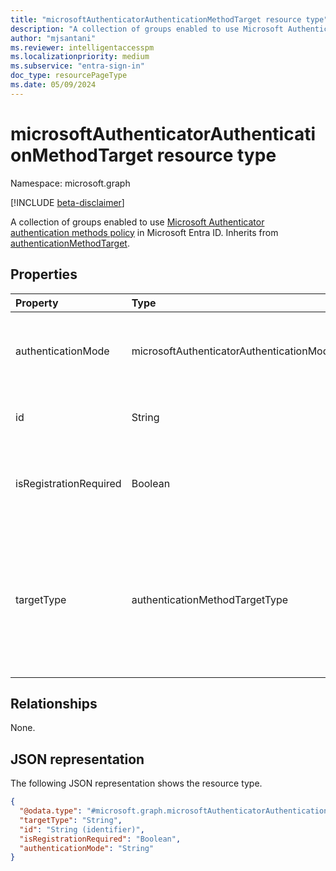 ```yaml
---
title: "microsoftAuthenticatorAuthenticationMethodTarget resource type"
description: "A collection of groups enabled to use Microsoft Authenticator authentication methods policy."
author: "mjsantani"
ms.reviewer: intelligentaccesspm
ms.localizationpriority: medium
ms.subservice: "entra-sign-in"
doc_type: resourcePageType
ms.date: 05/09/2024
---
```


# microsoftAuthenticatorAuthenticationMethodTarget resource type
Namespace: microsoft.graph

[!INCLUDE [beta-disclaimer](../../includes/beta-disclaimer.md)]

A collection of groups enabled to use [Microsoft Authenticator authentication methods policy](../resources/microsoftAuthenticatorAuthenticationMethodConfiguration.md) in Microsoft Entra ID. Inherits from [authenticationMethodTarget](authenticationMethodTarget.md).

## Properties
|Property|Type|Description|
|:---|:---|:---|
|authenticationMode|microsoftAuthenticatorAuthenticationMode|Determines which types of notifications can be used for sign-in. The possible values are: `deviceBasedPush` (passwordless only), `push`, and `any`.|
|id|String|Object identifier of a Microsoft Entra user or group. Inherited from [authenticationMethodTarget](authenticationmethodtarget.md).|
|isRegistrationRequired|Boolean|Determines whether the user is enforced to register the authentication method. Inherited from [authenticationMethodTarget](authenticationmethodtarget.md). **Not supported**. |
|targetType|authenticationMethodTargetType| Possible values are: `group`, and `unknownFutureValue`. From December 2022, targeting individual users using `user` is no longer recommended. Existing targets remain but we recommend moving the individual users to a targeted group. Inherited from [authenticationMethodTarget](authenticationMethodTarget.md).|

## Relationships
None.

## JSON representation
The following JSON representation shows the resource type.
<!-- {
  "blockType": "resource",
  "keyProperty": "id",
  "@odata.type": "microsoft.graph.microsoftAuthenticatorAuthenticationMethodTarget",
  "baseType": "microsoft.graph.authenticationMethodTarget",
  "openType": false
}
-->
``` json
{
  "@odata.type": "#microsoft.graph.microsoftAuthenticatorAuthenticationMethodTarget",
  "targetType": "String",
  "id": "String (identifier)",
  "isRegistrationRequired": "Boolean",
  "authenticationMode": "String"
}

```
